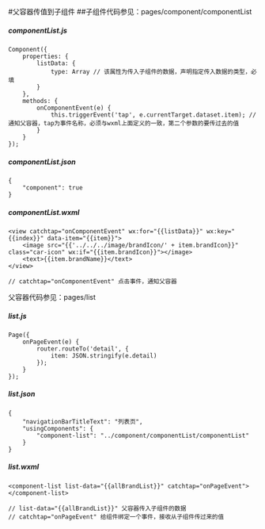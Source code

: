 #父容器传值到子组件
##子组件代码参见：pages/component/componentList
    
##### componentList.js

    Component({
        properties: {
            listData: {
                type: Array // 该属性为传入子组件的数据，声明指定传入数据的类型，必填
            }
        },
        methods: {
            onComponentEvent(e) {
                this.triggerEvent('tap', e.currentTarget.dataset.item); // 通知父容器，tap为事件名称，必须与wxml上面定义的一致，第二个参数的要传过去的值
            }
        }
    });

##### componentList.json
    {
        "component": true
    }

##### componentList.wxml
    <view catchtap="onComponentEvent" wx:for="{{listData}}" wx:key="{{index}}" data-item="{{item}}">
        <image src="{{'../../../image/brandIcon/' + item.brandIcon}}" class="car-icon" wx:if="{{item.brandIcon}}"></image>
        <text>{{item.brandName}}</text>
    </view>
    
    // catchtap="onComponentEvent" 点击事件，通知父容器
    
父容器代码参见：pages/list

##### list.js

    Page({
        onPageEvent(e) {
            router.routeTo('detail', {
                item: JSON.stringify(e.detail)
            });
        }
    });
    
##### list.json

    {
        "navigationBarTitleText": "列表页",
        "usingComponents": {
            "component-list": "../component/componentList/componentList"
        }
    }
    
##### list.wxml
    <component-list list-data="{{allBrandList}}" catchtap="onPageEvent"></component-list>
    
    // list-data="{{allBrandList}}" 父容器传入子组件的数据
    // catchtap="onPageEvent" 给组件绑定一个事件，接收从子组件传过来的值